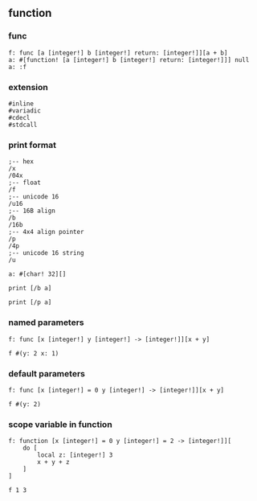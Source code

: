 ## function

### func

```
f: func [a [integer!] b [integer!] return: [integer!]][a + b]
a: #[function! [a [integer!] b [integer!] return: [integer!]]] null
a: :f
```

### extension

```
#inline
#variadic
#cdecl
#stdcall
```

### print format

```
;-- hex
/x
/04x
;-- float
/f
;-- unicode 16
/u16
;-- 16B align
/b
/16b
;-- 4x4 align pointer
/p
/4p
;-- unicode 16 string
/u

a: #[char! 32][]

print [/b a]

print [/p a]
```

### named parameters

```
f: func [x [integer!] y [integer!] -> [integer!]][x + y]

f #(y: 2 x: 1)
```

### default parameters

```
f: func [x [integer!] = 0 y [integer!] -> [integer!]][x + y]

f #(y: 2)
```

### scope variable in function

```
f: function [x [integer!] = 0 y [integer!] = 2 -> [integer!]][
	do [
		local z: [integer!] 3
		x + y + z
	]
]

f 1 3
```
